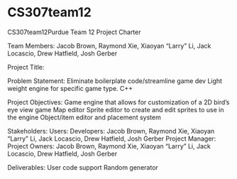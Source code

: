 # CS307team12
CS307team12Purdue
Team 12 Project Charter

Team Members:
Jacob Brown, Raymond Xie, Xiaoyan “Larry” Li, Jack Locascio, Drew Hatfield, Josh Gerber

Project Title: 


Problem Statement:
Eliminate boilerplate code/streamline game dev
Light weight engine for specific game type. 
C++

Project Objectives:
Game engine that allows for customization of a 2D bird’s eye view game
Map editor
Sprite editor to create and edit sprites to use in the engine
Object/item editor and placement system

Stakeholders:
Users: 
Developers: Jacob Brown, Raymond Xie, Xiaoyan “Larry” Li, Jack Locascio, Drew Hatfield, Josh Gerber
Project Manager:
Project Owners: Jacob Brown, Raymond Xie, Xiaoyan “Larry” Li, Jack Locascio, Drew Hatfield, Josh Gerber

Deliverables:
User code support
Random generator
